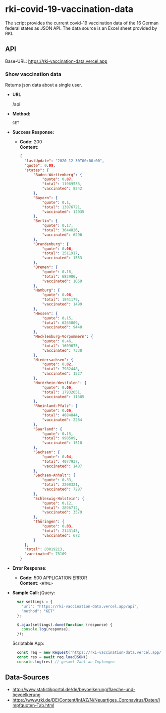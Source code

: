 # rki-covid-19-vaccination-data
The script provides the current covid-19 vaccination data of the 16 German federal states as JSON API.
The data source is an Excel sheet provided by RKI.

## API
Base-URL: https://rki-vaccination-data.vercel.app

### Show vaccination data
  Returns json data about a single user.

* **URL**

  /api

* **Method:**

  `GET`

* **Success Response:**

  * **Code:** 200 <br />
    **Content:** 
      ```json
      {
        "lastUpdate": "2020-12-30T00:00:00",
        "quote": 0.09,
        "states": {
            "Baden-Württemberg": {
                "quote": 0.07,
                "total": 11069533,
                "vaccinated": 8242
            },
            "Bayern": {
                "quote": 0.1,
                "total": 13076721,
                "vaccinated": 12935
            },
            "Berlin": {
                "quote": 0.17,
                "total": 3644826,
                "vaccinated": 6296
            },
            "Brandenburg": {
                "quote": 0.06,
                "total": 2511917,
                "vaccinated": 1553
            },
            "Bremen": {
                "quote": 0.16,
                "total": 682986,
                "vaccinated": 1059
            },
            "Hamburg": {
                "quote": 0.08,
                "total": 1841179,
                "vaccinated": 1499
            },
            "Hessen": {
                "quote": 0.15,
                "total": 6265809,
                "vaccinated": 9448
            },
            "Mecklenburg-Vorpommern": {
                "quote": 0.46,
                "total": 1609675,
                "vaccinated": 7338
            },
            "Niedersachsen": {
                "quote": 0.02,
                "total": 7982448,
                "vaccinated": 1527
            },
            "Nordrhein-Westfalen": {
                "quote": 0.06,
                "total": 17932651,
                "vaccinated": 11385
            },
            "Rheinland-Pfalz": {
                "quote": 0.06,
                "total": 4084844,
                "vaccinated": 2284
            },
            "Saarland": {
                "quote": 0.15,
                "total": 990509,
                "vaccinated": 1518
            },
            "Sachsen": {
                "quote": 0.04,
                "total": 4077937,
                "vaccinated": 1487
            },
            "Sachsen-Anhalt": {
                "quote": 0.33,
                "total": 2208321,
                "vaccinated": 7287
            },
            "Schleswig-Holstein": {
                "quote": 0.12,
                "total": 2896712,
                "vaccinated": 3579
            },
            "Thüringen": {
                "quote": 0.03,
                "total": 2143145,
                "vaccinated": 672
            }
        },
        "total": 83019213,
        "vaccinated": 78109
    }
      ```
 
* **Error Response:**

  * **Code:** 500 APPLICATION ERROR <br />
    **Content:** `<HTML>`

* **Sample Call:**
  jQuery:
  ```javascript
    var settings = {
      "url": "https://rki-vaccination-data.vercel.app/api",
      "method": "GET"
    };

    $.ajax(settings).done(function (response) {
      console.log(response);
    });
  ```
  
  Scriptable App:
  ```javascript
    const req = new Request('https://rki-vaccination-data.vercel.app/api')
    const res = await req.loadJSON()
    console.log(res) // gesamt Zahl an Impfungen
  ```

## Data-Sources
* http://www.statistikportal.de/de/bevoelkerung/flaeche-und-bevoelkerung
* https://www.rki.de/DE/Content/InfAZ/N/Neuartiges_Coronavirus/Daten/Impfquoten-Tab.html
